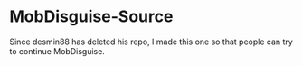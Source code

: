 MobDisguise-Source
==================

Since desmin88 has deleted his repo, I made this one so that people can try to continue MobDisguise.